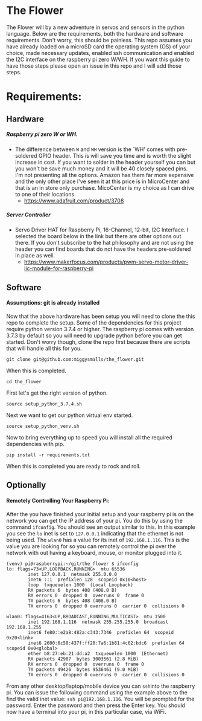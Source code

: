# The Flower


The Flower will by a new adventure in servos and sensors in the python language. Below are the requirements, both the hardware and software requirements.  Don't worry, this should be painless.  This repo assumes you have already loaded on a microSD card the operating system (OS) of your choice, made necessary updates, enabled ssh communication and enabled the I2C interface on the raspberry pi zero W/WH.  If you want this guide to have those steps please open an issue in this repo and I will add those steps.

# Requirements:
## Hardware
##### Raspberry pi zero W or WH. 
* The difference between `W` and `WH` version is the `WH' comes with pre-soldered GPIO header. This is will save you time and is worth the slight increase in cost. If you want to solder in the header yourself you can but you won't be save much money and it will be 40 closely spaced pins.  I'm not presenting all the options.  Amazon has them far more expensive and the only other place I've seen it at this price is in MicroCenter and that is an in store only purchase.  MicoCenter is my choice as I can drive to one of their locations.  
    * https://www.adafruit.com/product/3708
    
    
##### Server Controller
* Servo Driver HAT for Raspberry Pi, 16-Channel, 12-bit, I2C Interface.  I selected the board below in the link but there are other options out there.  If you don't subscribe to the hat philosophy and are not using the header you can find boards that do not have the headers pre-soldered in place as well.
    * https://www.makerfocus.com/products/pwm-servo-motor-driver-iic-module-for-raspberry-pi

## Software
#### Assumptions: git is already installed

Now that the above hardware has been setup you will need to clone the this repo to complete the setup. Some of the dependencies for this project require python version 3.7.4 or higher.  The raspberry pi comes with version 3.7.3 by default so you will need to upgrade python before you can get started. Don't worry though, clone the repo first because there are scripts that will handle all this for you. 

`git clone git@github.com:miggysmalls/the_flower.git`

When this is completed.

`cd the_flower`

First let's get the right version of python.

`source setup_python_3.7.4.sh`

Next we want to get our python virtual env started.

`source setup_python_venv.sh`

Now to bring everything up to speed you will install all the required dependencies with pip.

`pip install -r requirements.txt`

When this is completed you are ready to rock and roll. 

## Optionally
#### Remotely Controlling Your Raspberry Pi:
After the you have finished your initial setup and your raspberry pi is on the network you can get the IP address of your pi.  You do this by using the command `ifconfig`.  You should see an output similar to this. In this example you see the `lo` inet is set to `127.0.0.1` indicating that the ethernet is not being used. The `wlan0` has a value for its inet of `192.168.1.116`.  This is the value you are looking for so you can remotely control the pi over the network with out having a keyboard, mouse, or monitor plugged into it. 
```log
(venv) pi@raspberrypi:~/git/the_flower $ ifconfig
lo: flags=73<UP,LOOPBACK,RUNNING>  mtu 65536
        inet 127.0.0.1  netmask 255.0.0.0
        inet6 ::1  prefixlen 128  scopeid 0x10<host>
        loop  txqueuelen 1000  (Local Loopback)
        RX packets 6  bytes 408 (408.0 B)
        RX errors 0  dropped 0  overruns 0  frame 0
        TX packets 6  bytes 408 (408.0 B)
        TX errors 0  dropped 0 overruns 0  carrier 0  collisions 0

wlan0: flags=4163<UP,BROADCAST,RUNNING,MULTICAST>  mtu 1500
        inet 192.168.1.116  netmask 255.255.255.0  broadcast 192.168.1.255
        inet6 fe80::e2a8:482a:c343:7346  prefixlen 64  scopeid 0x20<link>
        inet6 2600:6c50:437f:ff20:7a6:1b81:4c62:bdc6  prefixlen 64  scopeid 0x0<global>
        ether b8:27:eb:21:dd:a2  txqueuelen 1000  (Ethernet)
        RX packets 42907  bytes 3003561 (2.8 MiB)
        RX errors 0  dropped 0  overruns 0  frame 0
        TX packets 49426  bytes 9536461 (9.0 MiB)
        TX errors 0  dropped 0 overruns 0  carrier 0  collisions 0
```

From any other desktop/laptop/mobile device you can `ssh`into the raspberry pi. You can issue the following command using the example above to the find the valid inet value: `ssh pi@192.168.1.116`.  You will be prompted for the password.  Enter the password and then press the Enter key.  You should now have a terminal into your pi, in this particular case, via WiFi.


